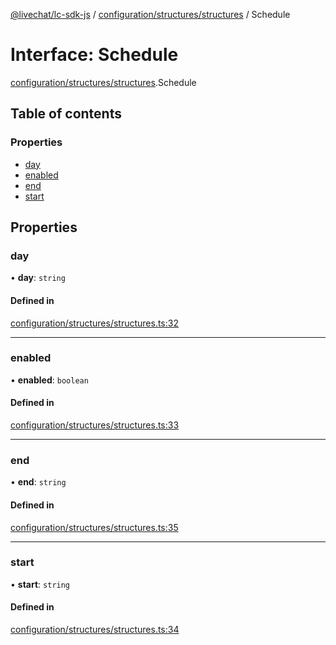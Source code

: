[@livechat/lc-sdk-js](../README.md) / [configuration/structures/structures](../modules/configuration_structures_structures.md) / Schedule

# Interface: Schedule

[configuration/structures/structures](../modules/configuration_structures_structures.md).Schedule

## Table of contents

### Properties

- [day](configuration_structures_structures.Schedule.md#day)
- [enabled](configuration_structures_structures.Schedule.md#enabled)
- [end](configuration_structures_structures.Schedule.md#end)
- [start](configuration_structures_structures.Schedule.md#start)

## Properties

### day

• **day**: `string`

#### Defined in

[configuration/structures/structures.ts:32](https://github.com/livechat/lc-sdk-js/blob/25e113d/src/configuration/structures/structures.ts#L32)

___

### enabled

• **enabled**: `boolean`

#### Defined in

[configuration/structures/structures.ts:33](https://github.com/livechat/lc-sdk-js/blob/25e113d/src/configuration/structures/structures.ts#L33)

___

### end

• **end**: `string`

#### Defined in

[configuration/structures/structures.ts:35](https://github.com/livechat/lc-sdk-js/blob/25e113d/src/configuration/structures/structures.ts#L35)

___

### start

• **start**: `string`

#### Defined in

[configuration/structures/structures.ts:34](https://github.com/livechat/lc-sdk-js/blob/25e113d/src/configuration/structures/structures.ts#L34)
